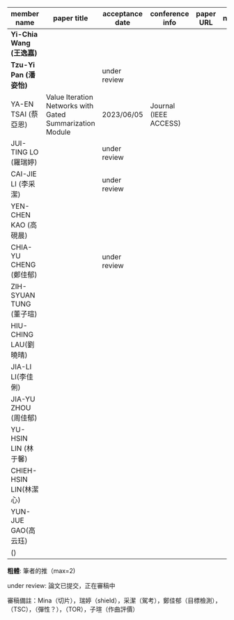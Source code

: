 | member name   | paper title | acceptance date | conference info | paper URL | notes |
|---------------|-------------|-----------------|---------------------|-----|-----------------|
| **Yi-Chia Wang (王逸嘉)**  |             |                 |                     |     |                 |
| **Tzu-Yi Pan (潘姿怡)**    ||under review| |     |                 |
| YA-EN TSAI (蔡亞恩) | Value Iteration Networks with Gated Summarization Module | 2023/06/05 | Journal (IEEE ACCESS) |     |                 |
| JUI-TING LO (羅瑞婷)   |             |under review|                     ||                 |
| CAI-JIE LI (李采潔)   |             |under review|                     ||                 |
| YEN-CHEN KAO (高硯晨) |             ||                     ||                 |
| CHIA-YU CHENG (鄭佳郁) |             |under review|                     |     |                 |
| ZIH-SYUAN TUNG (董子瑄) |             |                 |                     |     |                 |
| HIU-CHING LAU(劉曉晴)|             |                 |                     |     |                 |
| JIA-LI LI(李佳俐)|             |                 |                     |     |                 |
| JIA-YU ZHOU (周佳郁)|             |                 |                     |     |                 |
| YU-HSIN LIN (林于馨)|             |                 |                     |     |                 |
| CHIEH-HSIN LIN(林潔心)|             |                 |                     |     |                 |
| YUN-JUE GAO(高云珏)|             |                 |                     |     |                 |
| ()|             |                 |                     |     |                 |


**粗體**: 筆者的推（max=2)

under review: 論文已提交，正在審稿中

審稿備註：Mina（切片），瑞婷（shield），采潔（駕考），鄭佳郁（目標檢測），（TSC），（彈性？），（TOR），子瑄（作曲評價）

